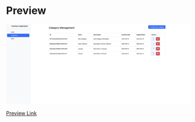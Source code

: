 # Preview

![alt text](./public/images/preview.png)

[Preview Link](https://inventory-application-production-f9b2.up.railway.app/category)
